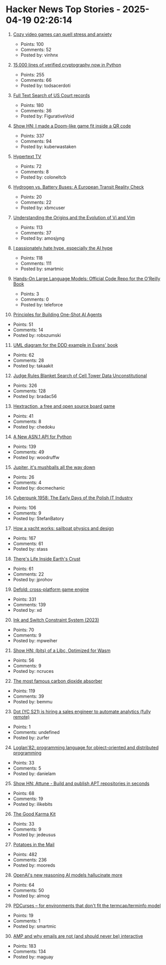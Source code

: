 # Hacker News Top Stories - 2025-04-19 02:26:14

1. [Cozy video games can quell stress and anxiety](https://www.reuters.com/business/retail-consumer/cozy-video-games-can-quell-stress-anxiety-2025-01-27/)
   - Points: 100
   - Comments: 52
   - Posted by: vinhnx

2. [15,000 lines of verified cryptography now in Python](https://jonathan.protzenko.fr/2025/04/18/python.html)
   - Points: 255
   - Comments: 66
   - Posted by: todsacerdoti

3. [Full Text Search of US Court records](https://www.judyrecords.com/)
   - Points: 180
   - Comments: 36
   - Posted by: FigurativeVoid

4. [Show HN: I made a Doom-like game fit inside a QR code](https://github.com/Kuberwastaken/backdooms)
   - Points: 337
   - Comments: 94
   - Posted by: kuberwastaken

5. [Hypertext TV](https://hypertext.tv/)
   - Points: 72
   - Comments: 8
   - Posted by: coloneltcb

6. [Hydrogen vs. Battery Buses: A European Transit Reality Check](https://cleantechnica.com/2025/04/14/hydrogen-vs-battery-buses-a-european-transit-reality-check/)
   - Points: 20
   - Comments: 22
   - Posted by: xbmcuser

7. [Understanding the Origins and the Evolution of Vi and Vim](https://pikuma.com/blog/origins-of-vim-text-editor)
   - Points: 113
   - Comments: 37
   - Posted by: amosjyng

8. [I passionately hate hype, especially the AI hype](https://unixdigest.com/articles/i-passionately-hate-hype-especially-the-ai-hype.html)
   - Points: 118
   - Comments: 111
   - Posted by: smartmic

9. [Hands-On Large Language Models: Official Code Repo for the O'Reilly Book](https://github.com/HandsOnLLM/Hands-On-Large-Language-Models)
   - Points: 3
   - Comments: 0
   - Posted by: teleforce

10. [Principles for Building One-Shot AI Agents](https://edgebit.io/blog/automated-dependency-updates-with-ai/)
   - Points: 51
   - Comments: 14
   - Posted by: robszumski

11. [UML diagram for the DDD example in Evans' book](https://github.com/takaakit/uml-diagram-for-ddd-example-in-evans-book)
   - Points: 62
   - Comments: 28
   - Posted by: takaakit

12. [Judge Rules Blanket Search of Cell Tower Data Unconstitutional](https://www.404media.co/judge-rules-blanket-search-of-cell-tower-data-unconstitutional/)
   - Points: 326
   - Comments: 128
   - Posted by: bradac56

13. [Hextraction, a free and open source board game](https://www.playhextraction.com/)
   - Points: 41
   - Comments: 8
   - Posted by: chedoku

14. [A New ASN.1 API for Python](https://blog.trailofbits.com/2025/04/18/sneak-peek-a-new-asn.1-api-for-python/)
   - Points: 139
   - Comments: 49
   - Posted by: woodruffw

15. [Jupiter, it's mushballs all the way down](https://www.sciencedaily.com/releases/2025/04/250415183433.htm)
   - Points: 26
   - Comments: 4
   - Posted by: docmechanic

16. [Cyberpunk 1958: The Early Days of the Polish IT Industry](https://culture.pl/en/article/cyberpunk-1958-the-early-days-of-the-polish-it-industry)
   - Points: 106
   - Comments: 9
   - Posted by: StefanBatory

17. [How a yacht works: sailboat physics and design](https://www.onemetre.net/Design/Design.htm)
   - Points: 167
   - Comments: 61
   - Posted by: stass

18. [There's Life Inside Earth's Crust](https://www.noemamag.com/theres-life-inside-earths-crust/)
   - Points: 61
   - Comments: 22
   - Posted by: jprohov

19. [Defold: cross-platform game engine](https://defold.com)
   - Points: 331
   - Comments: 139
   - Posted by: xd

20. [Ink and Switch Constraint System (2023)](https://www.inkandswitch.com/ink/notes/phase-2-constraint-system/)
   - Points: 70
   - Comments: 9
   - Posted by: mpweiher

21. [Show HN: (bits) of a Libc, Optimized for Wasm](https://github.com/ncruces/go-sqlite3/tree/main/sqlite3/libc)
   - Points: 56
   - Comments: 9
   - Posted by: ncruces

22. [The most famous carbon dioxide absorber](https://www.howequipmentworks.com/apollo_13/)
   - Points: 119
   - Comments: 39
   - Posted by: bemmu

23. [Dot (YC S21) is hiring a sales engineer to automate analytics (fully remote)](https://www.ycombinator.com/companies/dot/jobs/XSmklFa-customer-success-sales-engineer-remote)
   - Points: 1
   - Comments: undefined
   - Posted by: zurfer

24. [Loglan'82: programming language for object-oriented and distributed programming](https://lem12.uksw.edu.pl/wiki/Loglan%2782_project)
   - Points: 33
   - Comments: 5
   - Posted by: danielam

25. [Show HN: Attune - Build and publish APT repositories in seconds](https://github.com/attunehq/attune)
   - Points: 68
   - Comments: 19
   - Posted by: ilikebits

26. [The Good Karma Kit](https://archivebox.github.io/good-karma-kit/)
   - Points: 33
   - Comments: 9
   - Posted by: jedeusus

27. [Potatoes in the Mail](https://facts.usps.com/mailing-potatoes/)
   - Points: 482
   - Comments: 236
   - Posted by: mooreds

28. [OpenAI's new reasoning AI models hallucinate more](https://techcrunch.com/2025/04/18/openais-new-reasoning-ai-models-hallucinate-more/)
   - Points: 64
   - Comments: 50
   - Posted by: almog

29. [PDCurses – for environments that don't fit the termcap/terminfo model](https://github.com/wmcbrine/PDCurses)
   - Points: 19
   - Comments: 1
   - Posted by: smartmic

30. [AMP and why emails are not (and should never be) interactive](https://buttondown.com/blog/whatever-happened-to-amp-email)
   - Points: 183
   - Comments: 134
   - Posted by: maguay

